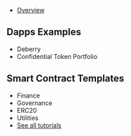 - [Overview](example-overview.md)

## Dapps Examples

- Deberry
- Confidential Token Portfolio

## Smart Contract Templates

- Finance
- Governance
- ERC20
- Utilities
- [See all tutorials](see-all-tutorials.md)
